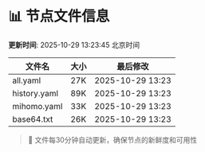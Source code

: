 # 📊 节点文件信息

**更新时间**: 2025-10-29 13:23:45 北京时间

| 文件名 | 大小 | 最后修改 |
|--------|------|----------|
| all.yaml | 27K | 2025-10-29 13:23 |
| history.yaml | 89K | 2025-10-29 13:23 |
| mihomo.yaml | 33K | 2025-10-29 13:23 |
| base64.txt | 26K | 2025-10-29 13:23 |

> 🔄 文件每30分钟自动更新，确保节点的新鲜度和可用性
